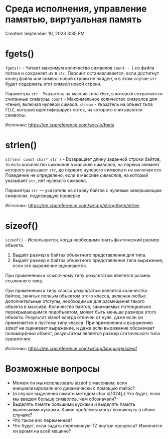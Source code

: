 # Среда исполнения, управление памятью, виртуальная память

Created: September 10, 2023 3:35 PM

# fgets()

`fgets()` - Читает максимум количество символов `count - 1` из файла потока и сохраняет их в `str`. Парсинг останавливается, если достигнут 
конец файла или символ новой строки не найден, и в этом случае `str` будет содержать этот символ новой строки.

Параметры
`str`	-	Указатель на массив типа `char`, в который сохраняются считанные символы.
`count`	-	Максимальное количество символов для чтения, включая нулевой символ.
`stream`	-	Указатель на объект типа `FILE`, который идентифицирует поток, из которого считываются символы.

Источник: https://en.cppreference.com/w/c/io/fgets

# strlen()

`strlen( const char* str )` - Возвращает длину заданной строки байтов, то есть количество символов в массиве символов, на первый элемент которого указывает `str`, 
до первого нулевого символа и не включая его. Поведение не определено, если в массиве символов, на который указывает `str`, нет нулевого символа.

Параметры
`str`	—	указатель на строку байтов с нулевым завершающим символом, подлежащую проверке

Источник: https://en.cppreference.com/w/cpp/string/byte/strlen

# sizeof()

`sizeof()` - Используется, когда необходимо знать фактический размер объекта. 
1) Выдаёт размер в байтах объектного представления для типа.
2) Выдаёт размер в байтах объектного представления типа выражения, если это выражение оценивается.

При применении к ссылочному типу результатом является размер ссылочного типа.

При применении к типу класса результатом является количество байтов, занятых полным объектом этого класса, включая любые дополнительные отступы, необходимые для размещения такого объекта в массиве. Количество байтов, занимаемых потенциально перекрывающимся подобъектом, может быть меньше размера этого объекта.
Результат sizeof всегда отличен от нуля, даже если он применяется к пустому типу класса.
При применении к выражению sizeof не оценивает выражение, и даже если выражение обозначает полиморфный объект, результатом является размер статического типа выражения. 

Источник: https://en.cppreference.com/w/cpp/language/sizeof

# Возможные вопросы

- Можем ли мы использовать sizeof с массивом, если инициализировали его динамически с помощью malloc?
- (в случае выделения памяти методом char x[1024];) Что будет, если мы введем больше символов, чем обозначали?
- Выделять память большими кусками и выделять память маленькими кусками. Какие проблемы могут возникнуть в обоих случаях?
- Что такое env переменная?
- Что будет, если задать переменную TZ внутри процесса? Изменится ли время на всей машине?


   

